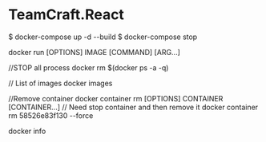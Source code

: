 # TeamCraft.React

$ docker-compose up -d --build
$ docker-compose stop

docker run [OPTIONS] IMAGE [COMMAND] [ARG...]

//STOP all process
docker rm $(docker ps -a -q)

// List of images
docker images


//Remove container
docker container rm [OPTIONS] CONTAINER [CONTAINER...]
// Need stop container and then remove it
docker container rm 58526e83f130 --force


docker info
